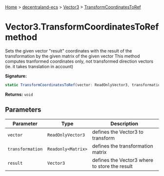 [Home](./index) &gt; [decentraland-ecs](./decentraland-ecs.md) &gt; [Vector3](./decentraland-ecs.vector3.md) &gt; [TransformCoordinatesToRef](./decentraland-ecs.vector3.transformcoordinatestoref.md)

# Vector3.TransformCoordinatesToRef method

Sets the given vector "result" coordinates with the result of the transformation by the given matrix of the given vector This method computes tranformed coordinates only, not transformed direction vectors (ie. it takes translation in account)

**Signature:**
```javascript
static TransformCoordinatesToRef(vector: ReadOnlyVector3, transformation: Readonly<Matrix>, result: Vector3): void;
```
**Returns:** `void`

## Parameters

|  Parameter | Type | Description |
|  --- | --- | --- |
|  `vector` | `ReadOnlyVector3` | defines the Vector3 to transform |
|  `transformation` | `Readonly<Matrix>` | defines the transformation matrix |
|  `result` | `Vector3` | defines the Vector3 where to store the result |

